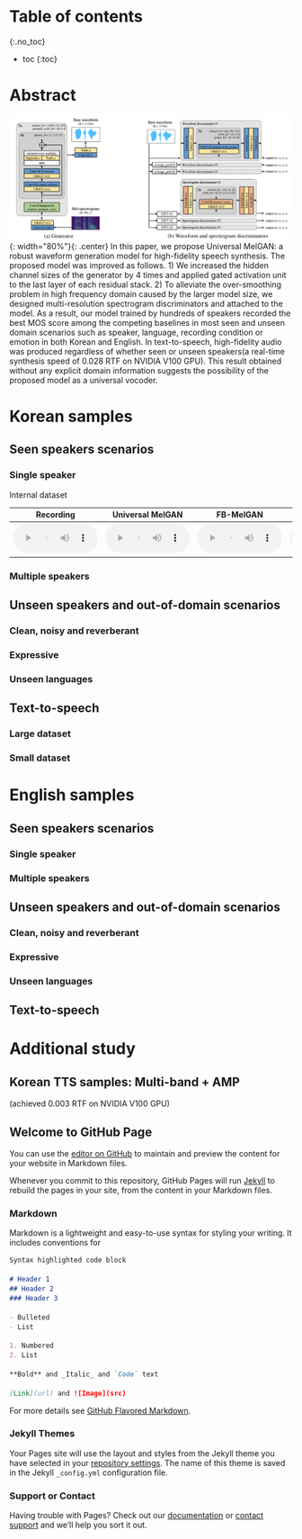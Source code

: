 # Table of contents
{:.no_toc}
* toc
{:toc}

# Abstract
![Image](figure1.png){: width="80%"}{: .center}
In this paper, we propose Universal MelGAN: a robust waveform generation model for high-fidelity speech synthesis. The proposed model was improved as follows. 1) We increased the hidden channel sizes of the generator by 4 times and applied gated activation unit to the last layer of each residual stack. 2) To alleviate the over-smoothing problem in high frequency domain caused by the larger model size, we designed multi-resolution spectrogram discriminators and attached to the model. As a result, our model trained by hundreds of speakers recorded the best MOS score among the competing baselines in most seen and unseen domain scenarios such as speaker, language, recording condition or emotion in both Korean and English. In text-to-speech, high-fidelity audio was produced regardless of whether seen or unseen speakers(a real-time synthesis speed of 0.028 RTF on NVIDIA V100 GPU). This result obtained without any explicit domain information suggests the possibility of the proposed model as a universal vocoder.

# Korean samples

## Seen speakers scenarios

### Single speaker
Internal dataset

<table>
<thead>
<tr>
  <th width="192">Recording</th>
  <th width="192">Universal MelGAN</th>
  <th width="192">FB-MelGAN</th>
  <th width="192">WaveRNN</th>
  <th width="192">WaveGlow</th>
  <th width="192">WaveNet</th>
</thead>
<tbody>
<tr>
  <td><audio controls style="width: 150px;"><source src="wav_for_mos/eng/wavernn/eng_seen_single/LJ021-0045.wav" type="audio/wav"></audio></td>
  <td><audio controls style="width: 150px;"><source src="wav_for_mos/eng/wavernn/eng_seen_single/LJ021-0045.wav" type="audio/wav"></audio></td>
  <td><audio controls style="width: 150px;"><source src="wav_for_mos/eng/wavernn/eng_seen_single/LJ021-0045.wav" type="audio/wav"></audio></td>
  <td><audio controls style="width: 150px;"><source src="wav_for_mos/eng/wavernn/eng_seen_single/LJ021-0045.wav" type="audio/wav"></audio></td>
  <td><audio controls style="width: 150px;"><source src="wav_for_mos/eng/wavernn/eng_seen_single/LJ021-0045.wav" type="audio/wav"></audio></td>
  <td><audio controls style="width: 150px;"><source src="wav_for_mos/eng/wavernn/eng_seen_single/LJ021-0045.wav" type="audio/wav"></audio></td>
</tr>
</tbody>
</table>

### Multiple speakers

## Unseen speakers and out-of-domain scenarios

### Clean, noisy and reverberant

### Expressive

### Unseen languages

## Text-to-speech

### Large dataset

### Small dataset


# English samples

## Seen speakers scenarios

### Single speaker

### Multiple speakers

## Unseen speakers and out-of-domain scenarios

### Clean, noisy and reverberant

### Expressive

### Unseen languages

## Text-to-speech

# Additional study

## Korean TTS samples: Multi-band + AMP
(achieved 0.003 RTF on NVIDIA V100 GPU)

## Welcome to GitHub Page

You can use the [editor on GitHub](https://github.com/kallavinka8045/icassp2021/edit/gh-pages/index.md) to maintain and preview the content for your website in Markdown files.

Whenever you commit to this repository, GitHub Pages will run [Jekyll](https://jekyllrb.com/) to rebuild the pages in your site, from the content in your Markdown files.

### Markdown

Markdown is a lightweight and easy-to-use syntax for styling your writing. It includes conventions for

```markdown
Syntax highlighted code block

# Header 1
## Header 2
### Header 3

- Bulleted
- List

1. Numbered
2. List

**Bold** and _Italic_ and `Code` text

[Link](url) and ![Image](src)
```

For more details see [GitHub Flavored Markdown](https://guides.github.com/features/mastering-markdown/).

### Jekyll Themes

Your Pages site will use the layout and styles from the Jekyll theme you have selected in your [repository settings](https://github.com/kallavinka8045/icassp2021/settings). The name of this theme is saved in the Jekyll `_config.yml` configuration file.

### Support or Contact

Having trouble with Pages? Check out our [documentation](https://docs.github.com/categories/github-pages-basics/) or [contact support](https://github.com/contact) and we’ll help you sort it out.
